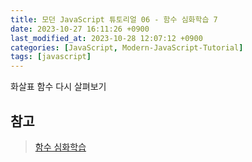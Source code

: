 ```yaml
---
title: 모던 JavaScript 튜토리얼 06 - 함수 심화학습 7
date: 2023-10-27 16:11:26 +0900
last_modified_at: 2023-10-28 12:07:12 +0900
categories: [JavaScript, Modern-JavaScript-Tutorial]
tags: [javascript]
---
```


화살표 함수 다시 살펴보기

##

## 참고

> [함수 심화학습](https://ko.javascript.info/advanced-functions)
